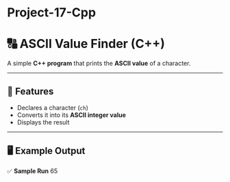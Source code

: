 # Project-17-Cpp
# 🔠 ASCII Value Finder (C++)

A simple **C++ program** that prints the **ASCII value** of a character.

---

## 📜 Features
- Declares a character (`ch`)  
- Converts it into its **ASCII integer value**  
- Displays the result  

---

## 🖥️ Example Output

✅ **Sample Run**
65
